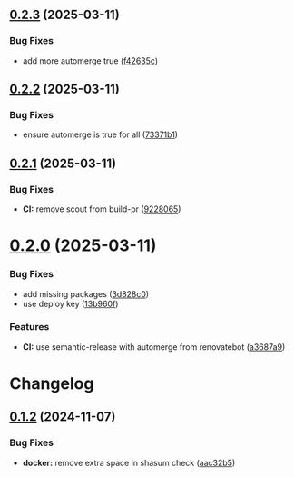 ## [0.2.3](https://github.com/meysam81/atlantis-docker/compare/v0.2.2...v0.2.3) (2025-03-11)


### Bug Fixes

* add more automerge true ([f42635c](https://github.com/meysam81/atlantis-docker/commit/f42635c5ab71dba73eff554c4dc7df4b42c01880))

## [0.2.2](https://github.com/meysam81/atlantis-docker/compare/v0.2.1...v0.2.2) (2025-03-11)


### Bug Fixes

* ensure automerge is true for all ([73371b1](https://github.com/meysam81/atlantis-docker/commit/73371b1d82243c15b45f763144441804846b2b85))

## [0.2.1](https://github.com/meysam81/atlantis-docker/compare/v0.2.0...v0.2.1) (2025-03-11)


### Bug Fixes

* **CI:** remove scout from build-pr ([9228065](https://github.com/meysam81/atlantis-docker/commit/9228065317303b7556f4da52975b42b0376d15ad))

# [0.2.0](https://github.com/meysam81/atlantis-docker/compare/v0.1.2...v0.2.0) (2025-03-11)


### Bug Fixes

* add missing packages ([3d828c0](https://github.com/meysam81/atlantis-docker/commit/3d828c09554c11e551a97bb5bf69fe11907551e7))
* use deploy key ([13b960f](https://github.com/meysam81/atlantis-docker/commit/13b960fa41dab70c6557b5c27bd28613d6745639))


### Features

* **CI:** use semantic-release with automerge from renovatebot ([a3687a9](https://github.com/meysam81/atlantis-docker/commit/a3687a90252e45c48eda78575648c976f5272359))

# Changelog

## [0.1.2](https://github.com/meysam81/atlantis-docker/compare/v0.1.1...v0.1.2) (2024-11-07)


### Bug Fixes

* **docker:** remove extra space in shasum check ([aac32b5](https://github.com/meysam81/atlantis-docker/commit/aac32b50730a40ad2ceadcd3d105e6e2e66c080c))

